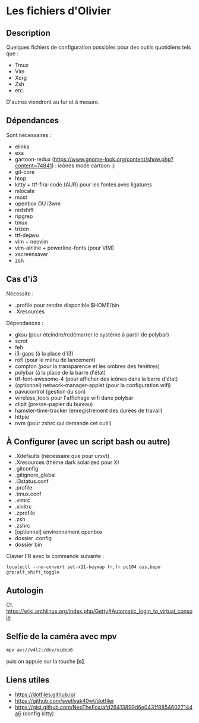# Les fichiers d'Olivier

## Description

Quelques fichiers de configuration possibles pour des outils quotidiens tels que : 

  * Tmux
  * Vim
  * Xorg
  * Zsh
  * etc.

D'autres viendront au fur et à mesure.

## Dépendances

Sont nécessaires : 

  * elinks
  * exa
  * gartoon-redux (https://www.gnome-look.org/content/show.php?content=74841) : icônes mode cartoon :)
  * git-core
  * htop
  * kitty + ttf-fira-code (AUR) pour les fontes avec ligatures
  * mlocate
  * most
  * openbox OU i3wm
  * redshift
  * ripgrep
  * tmux
  * trizen
  * ttf-dejavu
  * vim + neovim
  * vim-airline + powerline-fonts (pour VIM)
  * xscreensaver
  * zsh

## Cas d'i3

Nécessite : 

  * .profile pour rendre disponible $HOME/bin
  * .Xresources

Dépendances : 

  * gksu (pour éteindre/redémarrer le système à partir de polybar)
  * scrot
  * feh
  * i3-gaps (à la place d'i3)
  * rofi (pour le menu de lancement)
  * compton (pour la transparence et les ombres des fenêtres)
  * polybar (à la place de la barre d'état)
  * ttf-font-awesome-4 (pour afficher des icônes dans la barre d'état)
  * (optionnel) network-manager-applet (pour la configuration wifi)
  * pavucontrol (gestion du son)
  * wireless_tools pour l'affichage wifi dans polybar
  * clipit (presse-papier du bureau)
  * hamster-time-tracker (enregistrement des durées de travail)
  * httpie
  * nvm (pour zshrc qui demande cet outil)

## À Configurer (avec un script bash ou autre)

  * .Xdefaults (nécessaire que pour urxvt)
  * .Xresources (thème dark solarized pour X)
  * .gitconfig
  * .gitignore_global
  * .i3status.conf
  * .profile
  * .tmux.conf
  * .vimrc
  * .xinitrc
  * .zprofile
  * .zsh
  * .zshrc
  * [optionnel] environnement openbox
  * dossier .config
  * dossier bin

Clavier FR avec la commande suivante : 

```
localectl --no-convert set-x11-keymap fr,fr pc104 oss,bepo grp:alt_shift_toggle
```

## Autologin

Cf. https://wiki.archlinux.org/index.php/Getty#Automatic_login_to_virtual_console

## Selfie de la caméra avec mpv

```bash
mpv av://v4l2:/dev/video0
```

puis on appuie sur la touche **[s]**.

## Liens utiles

  * https://dotfiles.github.io/
  * https://github.com/svetlyak40wt/dotfiler
  * https://gist.github.com/NeoTheFox/afd26413899d6e0431f88546027144a6 (config kitty)
